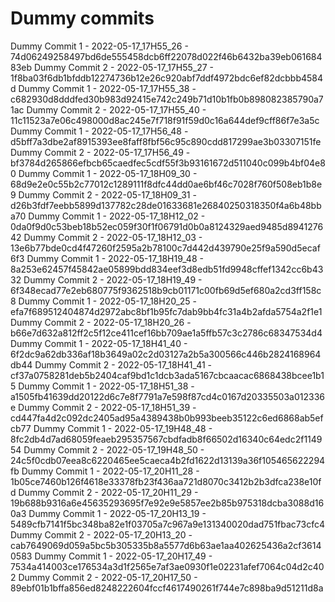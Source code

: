 # Dummy commits

Dummy Commit 1 - 2022-05-17_17H55_26 - 74d06249258497bd6de555458dcb6ff22078d022f46b6432ba39eb06168483eb
Dummy Commit 2 - 2022-05-17_17H55_27 - 1f8ba03f6db1bfddb12274736b12e26c920abf7ddf4972bdc6ef82dcbbb4584d
Dummy Commit 1 - 2022-05-17_17H55_38 - c682930d8dddfed30b983d92415e742c249b71d10b1fb0b898082385790a71ac
Dummy Commit 2 - 2022-05-17_17H55_40 - 11c11523a7e06c498000d8ac245e7f718f91f59d0c16a644def9cff86f7e3a5c
Dummy Commit 1 - 2022-05-17_17H56_48 - d5bff7a3dbe2af8915393ee8faff8fbf56c95c890cdd817299ae3b03307151fe
Dummy Commit 2 - 2022-05-17_17H56_49 - bf3784d265866efbcb65caedfec5cdf55f3b93161672d511040c099b4bf04e80
Dummy Commit 1 - 2022-05-17_18H09_30 - 68d9e2e0c55b2c77012c1289111f8dfc44dd0ae6bf46c7028f760f508eb1b8e9
Dummy Commit 2 - 2022-05-17_18H09_31 - d26b3fdf7eebb5899d137782c28de01633681e26840250318350f4a6b48bba70
Dummy Commit 1 - 2022-05-17_18H12_02 - 0da0f9d0c53beb18b52ec059f30f1f06791d0b0a8124329aed9485d894127642
Dummy Commit 2 - 2022-05-17_18H12_03 - 13e6b77bde0cd4f47260f2595a2b78100c7d442d439790e25f9a590d5ecaf6f3
Dummy Commit 1 - 2022-05-17_18H19_48 - 8a253e62457f45842ae05899bdd834eef3d8edb51fd9948cffef1342cc6b4332
Dummy Commit 2 - 2022-05-17_18H19_49 - 6f348ecad77e2eb680775f9362518b9cb01171c00fb69d5ef680a2cd3ff158c8
Dummy Commit 1 - 2022-05-17_18H20_25 - efa7f689512404874d2972abc8bf1b95fc7dab9bb4fc31a4b2afda5754a2f1e1
Dummy Commit 2 - 2022-05-17_18H20_26 - b66e7d632a812ff2c5f12ce411cef16bb709ae1a5ffb57c3c2786c68347534d4
Dummy Commit 1 - 2022-05-17_18H41_40 - 6f2dc9a62db336af18b3649a02c2d03127a2b5a300566c446b2824168964db44
Dummy Commit 2 - 2022-05-17_18H41_41 - cf37a0758281deb5b2404caf9bd1c1dcb3ada5167cbcaacac6868438bcee1b15
Dummy Commit 1 - 2022-05-17_18H51_38 - a1505fb41639dd20122d6c7e8f7791a7e598f87cd4c0167d20335503a012336e
Dummy Commit 2 - 2022-05-17_18H51_39 - cd447fa4d2c092dc2405ad95a4389438b0b993beeb35122c6ed6868ab5efcb77
Dummy Commit 1 - 2022-05-17_19H48_48 - 8fc2db4d7ad68059feaeb295357567cbdfadb8f66502d16340c64edc2f114954
Dummy Commit 2 - 2022-05-17_19H48_50 - 24c5f0cdb07eea8c6220465ee5caeca4b2fd1622d13139a36f105465622294fb
Dummy Commit 1 - 2022-05-17_20H11_28 - 1b05ce7460b126f4618e33378fb23f436aa721d8070c3412b2b3dfca238e10fd
Dummy Commit 2 - 2022-05-17_20H11_29 - 19b688b9316a6e45635293695f7e92e9e5857ee2b85b975318dcba3088d160a3
Dummy Commit 1 - 2022-05-17_20H13_19 - 5489cfb7141f5bc348ba82e1f03705a7c967a9e131340020dad751fbac73cfc4
Dummy Commit 2 - 2022-05-17_20H13_20 - cab7649069d059a5bc5b305335b8a5577d6b63ae1aa402625436a2cf36140583
Dummy Commit 1 - 2022-05-17_20H17_49 - 7534a414003ce176534a3d1f2565e7af3ae0930f1e02231afef7064c04d2c402
Dummy Commit 2 - 2022-05-17_20H17_50 - 89ebf01b1bffa856ed8248222604fccf4617490261f744e7c898ba9d51211d8a
